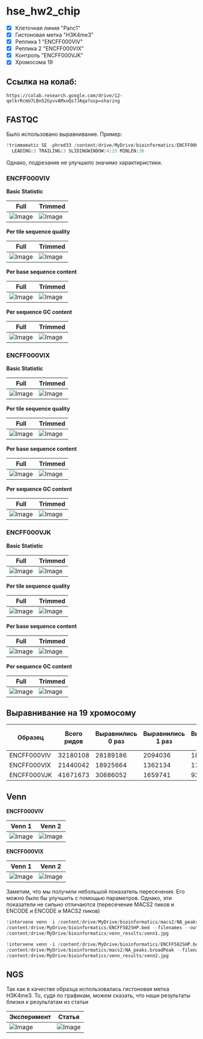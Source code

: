# hse_hw2_chip
- [x] Клеточная линия "Panc1"
- [x] Гистоновая метка "H3K4me3"
- [x] Реплика 1 "ENCFF000VIV"
- [x] Реплика 2 "ENCFF000VIX" 
- [x] Контроль "ENCFF000VJK" 
- [x] Хромосома 19 
## Ссылка на колаб:
```
https://colab.research.google.com/drive/12-qelkrRcmU7LBn52GyvvAMxoQs7JAqa?usp=sharing
```
## FASTQC
Было использовано выравнивание. Пример:
```python
!trimmomatic SE -phred33 /content/drive/MyDrive/bioinformatics/ENCFF000VIV.fastq ENCFF000VIV_trimmed.fastq ILLUMINACLIP:TruSeq3-SE:2:30:10 \
  LEADING:3 TRAILING:3 SLIDINGWINDOW:4:15 MINLEN:36
```
Однако, подрезание не улучшило значимо характиристики.
### ENCFF000VIV

**Basic Statistic**

Full | Trimmed
--- | --- 
![Image](images/ENCFF000VIV_basic_statistic.png) | ![Image](images/ENCFF000VIV_basic_statistic.png) 


**Per tile sequence quality**

Full | Trimmed
--- | --- 
![Image](images/ENCFF000VIV_per_tile.png) | ![Image](images/ENCFF000VIV_per_tile_trimmed.png) 

**Per base sequence content**

Full | Trimmed
--- | --- 
![Image](images/ENCFF000VIV_per_base_sequence.png) | ![Image](images/ENCFF000VIV_per_base_sequence_trimmed.png) 

**Per sequence GC content**

Full | Trimmed
--- | --- 
![Image](images/ENCFF000VIV_per_sequence_GC.png) | ![Image](images/ENCFF000VIV_per_sequence_GC_trimmed.png) 

### ENCFF000VIX

**Basic Statistic**

Full | Trimmed
--- | --- 
![Image](images/ENCFF000VIX_basic_statistic.png) | ![Image](images/ENCFF000VIX_basic_statistic.png) 


**Per tile sequence quality**

Full | Trimmed
--- | --- 
![Image](images/ENCFF000VIX_per_tile.png) | ![Image](images/ENCFF000VIX_per_tile_trimmed.png) 

**Per base sequence content**

Full | Trimmed
--- | --- 
![Image](images/ENCFF000VIX_per_base_sequence.png) | ![Image](images/ENCFF000VIX_per_base_sequence_trimmed.png) 

**Per sequence GC content**

Full | Trimmed
--- | --- 
![Image](images/ENCFF000VIX_per_sequence_GC.png) | ![Image](images/ENCFF000VIX_per_sequence_GC_trimmed.png) 

### ENCFF000VJK

**Basic Statistic**

Full | Trimmed
--- | --- 
![Image](images/ENCFF000VJK_basic_statistic.png) | ![Image](images/ENCFF000VJK_basic_statistic.png) 


**Per tile sequence quality**

Full | Trimmed
--- | --- 
![Image](images/ENCFF000VJK_per_tile.png) | ![Image](images/ENCFF000VJK_per_tile_trimmed.png) 

**Per base sequence content**

Full | Trimmed
--- | --- 
![Image](images/ENCFF000VJK_per_base_sequence.png) | ![Image](images/ENCFF000VJK_per_base_sequence_trimmed.png) 

**Per sequence GC content**

Full | Trimmed
--- | --- 
![Image](images/ENCFF000VJK_per_sequence_GC.png) | ![Image](images/ENCFF000VJK_per_sequence_GC_trimmed.png) 

## Выравнивание на 19 хромосому

Образец | Всего ридов | Выравнились 0 раз | Выравнились 1 раз | Выравнились > 1 раза | Общий процент выравнивания
--- | --- | --- | --- | --- | --- 
ENCFF000VIV | 32180108  | 28189186 | 2094036 | 1896886 | 12.40%
ENCFF000VIX | 21440042  | 18925664 | 1362134 | 1152244 | 11.73% 
ENCFF000VJK | 41671673  | 30686052 | 1659741 | 9325880 | 26.36%
## Venn
**ENCFF000VIV**

Venn 1 | Venn 2 
--- | --- 
![Image](images/venn1.png) | ![Image](images/venn2.png) 

**ENCFF000VIX**

Venn 1 | Venn 2 
--- | --- 
![Image](images/venn1_2.png) | ![Image](images/venn2_2.png) 


Заметим, что мы получили небольшой показатель пересечения. Его можно было бы улучшить с помощью параметров. Однако, эти показатели не сильно отличаются (пересечение MACS2 пиков и ENCODE и ENCODE и MACS2 пиков)

```python
!intervene venn -i /content/drive/MyDrive/bioinformatics/macs2/NA_peaks.broadPeak \
/content/drive/MyDrive/bioinformatics/ENCFF582SHP.bed --filenames --output \
/content/drive/MyDrive/bioinformatics/venn_results/venn1.jpg
```

```python
!intervene venn -i /content/drive/MyDrive/bioinformatics/ENCFF582SHP.bed \
/content/drive/MyDrive/bioinformatics/macs2/NA_peaks.broadPeak --filenames --output \
/content/drive/MyDrive/bioinformatics/venn_results/venn2.jpg
```

## NGS 
Так как в качестве образца использовалась гистоновая метка H3K4me3. То, судя по графикам, можем сказать, что наши результаты близки к результатам из статьи

Эксперимент | Статья
--- | --- 
![Image](images/ngs_plot.png) | ![Image](images/article.png) 

